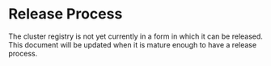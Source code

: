 # Release Process

The cluster registry is not yet currently in a form in which it can be released.
This document will be updated when it is mature enough to have a release
process.
